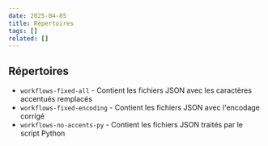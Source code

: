 ```yaml
---
date: 2025-04-05
title: Répertoires
tags: []
related: []
---
```


## Répertoires
- `workflows-fixed-all` - Contient les fichiers JSON avec les caractères accentués remplacés
- `workflows-fixed-encoding` - Contient les fichiers JSON avec l'encodage corrigé
- `workflows-no-accents-py` - Contient les fichiers JSON traités par le script Python


